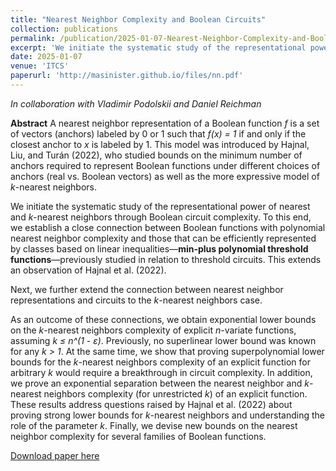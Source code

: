 ```yaml
---
title: "Nearest Neighbor Complexity and Boolean Circuits"
collection: publications
permalink: /publication/2025-01-07-Nearest-Neighbor-Complexity-and-Boolean-Circuits
excerpt: 'We initiate the systematic study of the representational power of nearest and k-nearest neighbors through Boolean circuit complexity.'
date: 2025-01-07
venue: 'ITCS'
paperurl: 'http://masinister.github.io/files/nn.pdf'
---
```

*In collaboration with Vladimir Podolskii and Daniel Reichman*

**Abstract** A nearest neighbor representation of a Boolean function *f* is a set of vectors (anchors) labeled by 0 or 1 such that *f(x) = 1* if and only if the closest anchor to *x* is labeled by 1. This model was introduced by Hajnal, Liu, and Turán (2022), who studied bounds on the minimum number of anchors required to represent Boolean functions under different choices of anchors (real vs. Boolean vectors) as well as the more expressive model of *k*-nearest neighbors.

We initiate the systematic study of the representational power of nearest and *k*-nearest neighbors through Boolean circuit complexity. To this end, we establish a close connection between Boolean functions with polynomial nearest neighbor complexity and those that can be efficiently represented by classes based on linear inequalities—**min-plus polynomial threshold functions**—previously studied in relation to threshold circuits. This extends an observation of Hajnal et al. (2022).

Next, we further extend the connection between nearest neighbor representations and circuits to the *k*-nearest neighbors case.

As an outcome of these connections, we obtain exponential lower bounds on the *k*-nearest neighbors complexity of explicit *n*-variate functions, assuming *k ≤ n^(1 - ε)*. Previously, no superlinear lower bound was known for any *k > 1*. At the same time, we show that proving superpolynomial lower bounds for the *k*-nearest neighbors complexity of an explicit function for arbitrary *k* would require a breakthrough in circuit complexity. In addition, we prove an exponential separation between the nearest neighbor and *k*-nearest neighbors complexity (for unrestricted *k*) of an explicit function. These results address questions raised by Hajnal et al. (2022) about proving strong lower bounds for *k*-nearest neighbors and understanding the role of the parameter *k*. Finally, we devise new bounds on the nearest neighbor complexity for several families of Boolean functions.


[Download paper here](http://masinister.github.io/files/nn.pdf)
